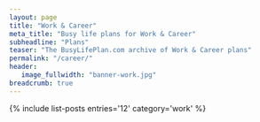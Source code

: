 ```yaml
---
layout: page
title: "Work & Career"
meta_title: "Busy life plans for Work & Career"
subheadline: "Plans"
teaser: "The BusyLifePlan.com archive of Work & Career plans"
permalink: "/career/"
header:
   image_fullwidth: "banner-work.jpg"	
breadcrumb: true
---
```

{% include list-posts entries='12' category='work' %}
